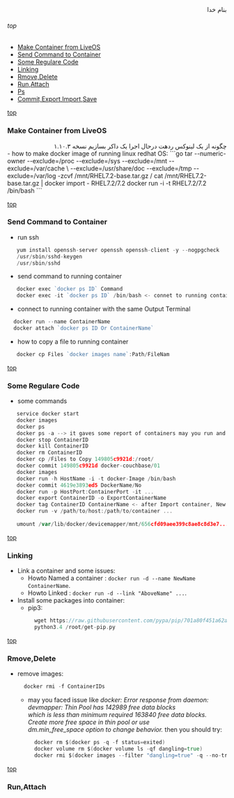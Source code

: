 <div dir="rtl">بنام خدا</div>

###### top

- [Make Container from LiveOS](#make-container-from-liveos)
- [Send Command to Container](#send-command-to-container)
- [Some Regulare Code](#some-regulare-code)
- [Linking](#linking)
- [Rmove,Delete](#rmovedelete)
- [Run,Attach](#runattach)
- [Ps](#ps)
- [Commit,Export,Import,Save](#commitexportimportsave)


[top](#top)
### Make Container from LiveOS

<div dir="rtl">چگونه از یک لینوکس ردهت درحال اجرا یک داکر بسازیم نسخه ۱.۱۰.۳</div>
- how to make docker image of running linux redhat OS:
```go
   tar --numeric-owner --exclude=/proc --exclude=/sys --exclude=/mnt --exclude=/var/cache \
       --exclude=/usr/share/doc --exclude=/tmp --exclude=/var/log -zcvf /mnt/RHEL7.2-base.tar.gz /
   cat /mnt/RHEL7.2-base.tar.gz | docker import - RHEL7.2/7.2
   docker run -i -t RHEL7.2/7.2 /bin/bash
```

[top](#top)       
### Send Command to Container
- run ssh
```go
   yum install openssh-server openssh openssh-client -y --nogpgcheck
   /usr/sbin/sshd-keygen
   /usr/sbin/sshd
```
- send command to running container
```go
   docker exec `docker ps ID` Command
   docker exec -it `docker ps ID` /bin/bash <- connet to running container
```
- connect to running container with the same Output Terminal
```go
  docker run --name ContainerName
  docker attach `docker ps ID Or ContainerName`
```
- how to copy a file to running container
```go
   docker cp Files `docker images name`:Path/FileNam
``` 
[top](#top)       
### Some Regulare Code
- some commands
```go
   service docker start
   docker images
   docker ps
   docker ps -a --> it gaves some report of containers may you run and exit them but they still busy.
   docker stop ContainerID
   docker kill ContainerID
   docker rm ContainerID
   docker cp /Files to Copy 149805c9921d:/root/
   docker commit 149805c9921d docker-couchbase/01
   docker images
   docker run -h HostName -i -t docker-Image /bin/bash
   docker commit 4619e3893ed5 DockerName/No
   docker run -p HostPort:ContainerPort -it ...
   docker export ContainerID -o ExportContainerName
   docker tag ContainerID ContainerName <- after Import container, New Container has None Name
   docker run -v /path/to/host:/path/to/container ...
   
   umount /var/lib/docker/devicemapper/mnt/656cfd09aee399c8ae8c8d3e7...
```

[top](#top)       
### Linking
- Link a container and some issues:
   - Howto Named a container : `docker run -d --name NewName ContainerName`.
   - Howto Linked : `docker run -d --link "AboveName" ...`.
- Install some packages into container:
  - pip3:
    ```go
      wget https://raw.githubusercontent.com/pypa/pip/701a80f451a62aadf4eeb21f371b45424821582b/contrib/get-pip.py -O /root/get-pip.py
      python3.4 /root/get-pip.py
    ```
[top](#top)       
### Rmove,Delete
- remove images:
  ```go
    docker rmi -f ContainerIDs
  ```
    - may you faced issue like _docker: Error response from daemon: devmapper: Thin Pool has 142989 free data blocks \
       which is less than minimum required 163840 free data blocks. Create more free space in thin pool or use \
       dm.min_free_space option to change behavior._ then you should try:
       ```go
         docker rm $(docker ps -q -f status=exited)
         docker volume rm $(docker volume ls -qf dangling=true)
         docker rmi $(docker images --filter "dangling=true" -q --no-trunc)
       ```
       
[top](#top)       
### Run,Attach


